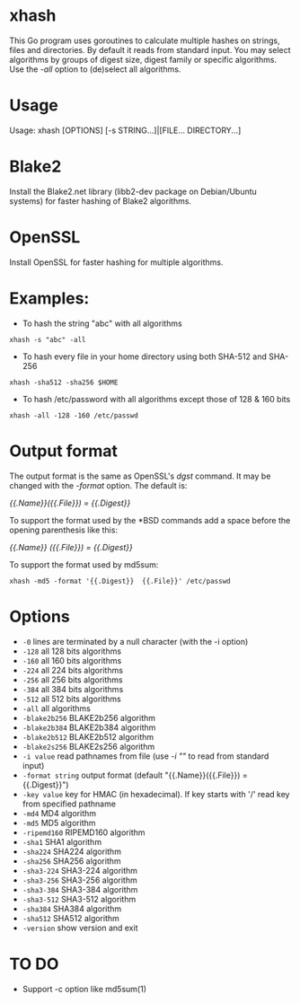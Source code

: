 # xhash
This Go program uses goroutines to calculate multiple hashes on strings, files and directories.  By default it reads from standard input.  You may select algorithms by groups of digest size, digest family or specific algorithms.  Use the _*-all*_ option to (de)select all algorithms.

# Usage

Usage: xhash [OPTIONS] [-s STRING...]|[FILE... DIRECTORY...]

# Blake2

Install the Blake2.net library (libb2-dev package on Debian/Ubuntu systems) for faster hashing of Blake2 algorithms.

# OpenSSL

Install OpenSSL for faster hashing for multiple algorithms.

# Examples:

* To hash the string "abc" with all algorithms

`xhash -s "abc" -all`

* To hash every file in your home directory using both SHA-512 and SHA-256

`xhash -sha512 -sha256 $HOME`

* To hash /etc/password with all algorithms except those of 128 & 160 bits

`xhash -all -128 -160 /etc/passwd`

# Output format

The output format is the same as OpenSSL's *dgst* command.  It may be changed with the _*-format*_ option.  The default is:

_*{{.Name}}({{.File}}) = {{.Digest}}*_

To support the format used by the \*BSD commands add a space before the opening parenthesis like this:

_*{{.Name}} ({{.File}}) = {{.Digest}}*_

To support the format used by md5sum:

`xhash -md5 -format '{{.Digest}}  {{.File}}' /etc/passwd`

# Options

* `-0`
    	lines are terminated by a null character (with the -i option)
* `-128`
    	all 128 bits algorithms
* `-160`
    	all 160 bits algorithms
* `-224`
    	all 224 bits algorithms
* `-256`
    	all 256 bits algorithms
* `-384`
    	all 384 bits algorithms
* `-512`
    	all 512 bits algorithms
* `-all`
    	all algorithms
* `-blake2b256`
    	BLAKE2b256 algorithm
* `-blake2b384`
    	BLAKE2b384 algorithm
* `-blake2b512`
    	BLAKE2b512 algorithm
* `-blake2s256`
    	BLAKE2s256 algorithm
* `-i value`
    	read pathnames from file (use _*-i ""*_ to read from standard input)
* `-format string`
    	output format (default "{{.Name}}({{.File}}) = {{.Digest}}")
* `-key value`
    	key for HMAC (in hexadecimal). If key starts with '/' read key from specified pathname
* `-md4`
    	MD4 algorithm
* `-md5`
    	MD5 algorithm
* `-ripemd160`
    	RIPEMD160 algorithm
* `-sha1`
    	SHA1 algorithm
* `-sha224`
    	SHA224 algorithm
* `-sha256`
    	SHA256 algorithm
* `-sha3-224`
    	SHA3-224 algorithm
* `-sha3-256`
    	SHA3-256 algorithm
* `-sha3-384`
    	SHA3-384 algorithm
* `-sha3-512`
    	SHA3-512 algorithm
* `-sha384`
    	SHA384 algorithm
* `-sha512`
    	SHA512 algorithm
* `-version`
    	show version and exit

# TO DO
* Support -c option like md5sum(1)
